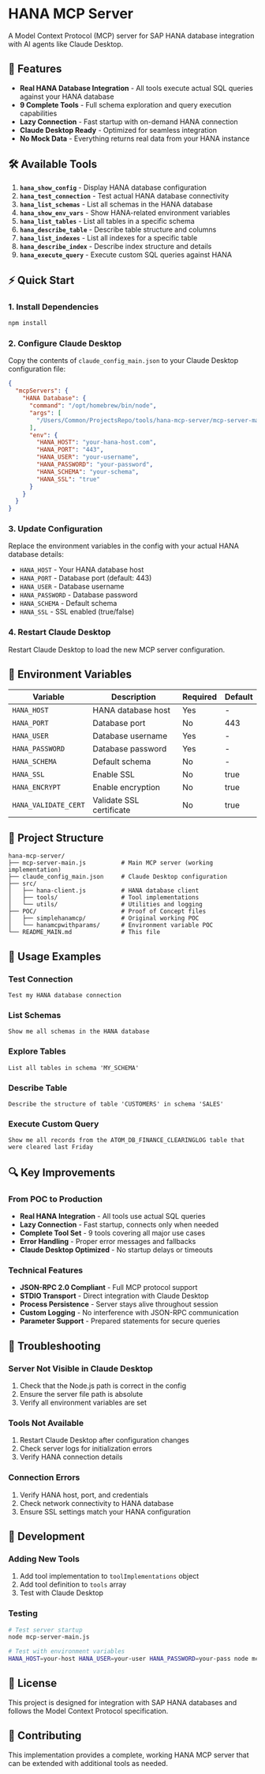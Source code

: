 # HANA MCP Server

A Model Context Protocol (MCP) server for SAP HANA database integration with AI agents like Claude Desktop.

## 🚀 Features

- **Real HANA Database Integration** - All tools execute actual SQL queries against your HANA database
- **9 Complete Tools** - Full schema exploration and query execution capabilities
- **Lazy Connection** - Fast startup with on-demand HANA connection
- **Claude Desktop Ready** - Optimized for seamless integration
- **No Mock Data** - Everything returns real data from your HANA instance

## 🛠️ Available Tools

1. **`hana_show_config`** - Display HANA database configuration
2. **`hana_test_connection`** - Test actual HANA database connectivity
3. **`hana_list_schemas`** - List all schemas in the HANA database
4. **`hana_show_env_vars`** - Show HANA-related environment variables
5. **`hana_list_tables`** - List all tables in a specific schema
6. **`hana_describe_table`** - Describe table structure and columns
7. **`hana_list_indexes`** - List all indexes for a specific table
8. **`hana_describe_index`** - Describe index structure and details
9. **`hana_execute_query`** - Execute custom SQL queries against HANA

## ⚡ Quick Start

### 1. Install Dependencies
```bash
npm install
```

### 2. Configure Claude Desktop

Copy the contents of `claude_config_main.json` to your Claude Desktop configuration file:

```json
{
  "mcpServers": {
    "HANA Database": {
      "command": "/opt/homebrew/bin/node",
      "args": [
        "/Users/Common/ProjectsRepo/tools/hana-mcp-server/mcp-server-main.js"
      ],
      "env": {
        "HANA_HOST": "your-hana-host.com",
        "HANA_PORT": "443",
        "HANA_USER": "your-username",
        "HANA_PASSWORD": "your-password",
        "HANA_SCHEMA": "your-schema",
        "HANA_SSL": "true"
      }
    }
  }
}
```

### 3. Update Configuration
Replace the environment variables in the config with your actual HANA database details:
- `HANA_HOST` - Your HANA database host
- `HANA_PORT` - Database port (default: 443)
- `HANA_USER` - Database username
- `HANA_PASSWORD` - Database password
- `HANA_SCHEMA` - Default schema
- `HANA_SSL` - SSL enabled (true/false)

### 4. Restart Claude Desktop
Restart Claude Desktop to load the new MCP server configuration.

## 🔧 Environment Variables

| Variable | Description | Required | Default |
|----------|-------------|----------|---------|
| `HANA_HOST` | HANA database host | Yes | - |
| `HANA_PORT` | Database port | No | 443 |
| `HANA_USER` | Database username | Yes | - |
| `HANA_PASSWORD` | Database password | Yes | - |
| `HANA_SCHEMA` | Default schema | No | - |
| `HANA_SSL` | Enable SSL | No | true |
| `HANA_ENCRYPT` | Enable encryption | No | true |
| `HANA_VALIDATE_CERT` | Validate SSL certificate | No | true |

## 📁 Project Structure

```
hana-mcp-server/
├── mcp-server-main.js          # Main MCP server (working implementation)
├── claude_config_main.json     # Claude Desktop configuration
├── src/
│   ├── hana-client.js          # HANA database client
│   ├── tools/                  # Tool implementations
│   └── utils/                  # Utilities and logging
├── POC/                        # Proof of Concept files
│   ├── simplehanamcp/          # Original working POC
│   └── hanamcpwithparams/      # Environment variable POC
└── README_MAIN.md              # This file
```

## 🎯 Usage Examples

### Test Connection
```
Test my HANA database connection
```

### List Schemas
```
Show me all schemas in the HANA database
```

### Explore Tables
```
List all tables in schema 'MY_SCHEMA'
```

### Describe Table
```
Describe the structure of table 'CUSTOMERS' in schema 'SALES'
```

### Execute Custom Query
```
Show me all records from the ATOM_DB_FINANCE_CLEARINGLOG table that were cleared last Friday
```

## 🔍 Key Improvements

### From POC to Production
- **Real HANA Integration** - All tools use actual SQL queries
- **Lazy Connection** - Fast startup, connects only when needed
- **Complete Tool Set** - 9 tools covering all major use cases
- **Error Handling** - Proper error messages and fallbacks
- **Claude Desktop Optimized** - No startup delays or timeouts

### Technical Features
- **JSON-RPC 2.0 Compliant** - Full MCP protocol support
- **STDIO Transport** - Direct integration with Claude Desktop
- **Process Persistence** - Server stays alive throughout session
- **Custom Logging** - No interference with JSON-RPC communication
- **Parameter Support** - Prepared statements for secure queries

## 🚨 Troubleshooting

### Server Not Visible in Claude Desktop
1. Check that the Node.js path is correct in the config
2. Ensure the server file path is absolute
3. Verify all environment variables are set

### Tools Not Available
1. Restart Claude Desktop after configuration changes
2. Check server logs for initialization errors
3. Verify HANA connection details

### Connection Errors
1. Verify HANA host, port, and credentials
2. Check network connectivity to HANA database
3. Ensure SSL settings match your HANA configuration

## 📝 Development

### Adding New Tools
1. Add tool implementation to `toolImplementations` object
2. Add tool definition to `tools` array
3. Test with Claude Desktop

### Testing
```bash
# Test server startup
node mcp-server-main.js

# Test with environment variables
HANA_HOST=your-host HANA_USER=your-user HANA_PASSWORD=your-pass node mcp-server-main.js
```

## 📄 License

This project is designed for integration with SAP HANA databases and follows the Model Context Protocol specification.

## 🤝 Contributing

This implementation provides a complete, working HANA MCP server that can be extended with additional tools as needed. 